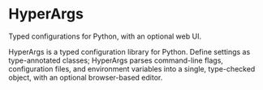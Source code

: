 # HyperArgs
Typed configurations for Python, with an optional web UI.


HyperArgs is a typed configuration library for Python. Define settings as type-annotated classes; HyperArgs parses command-line flags, configuration files, and environment variables into a single, type-checked object, with an optional browser-based editor.
